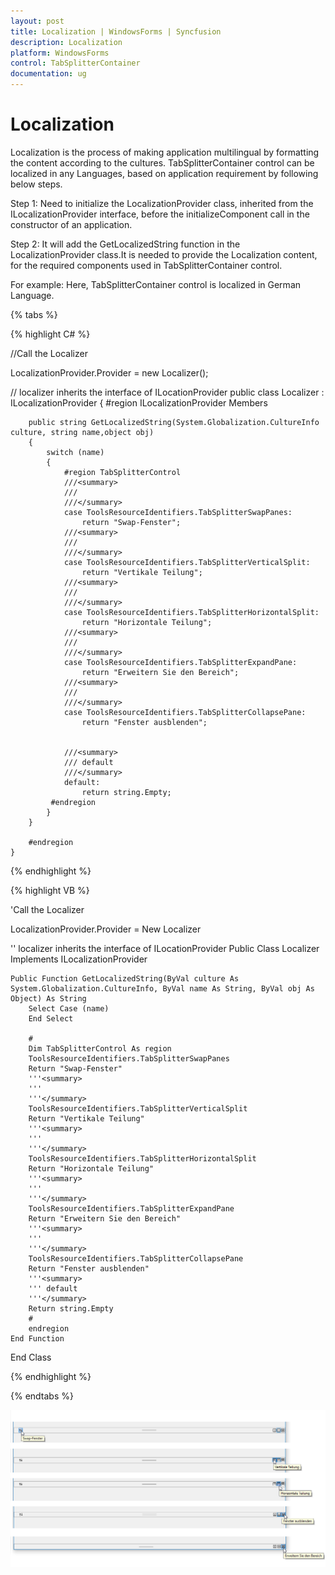 ```yaml
---
layout: post
title: Localization | WindowsForms | Syncfusion
description: Localization
platform: WindowsForms
control: TabSplitterContainer
documentation: ug
---
```


# Localization

Localization is the process of making application multilingual by formatting the content according to the cultures. TabSplitterContainer control can be localized in any Languages, based on application requirement by following below steps.

Step 1: Need to initialize the LocalizationProvider class, inherited from the ILocalizationProvider interface, before the initializeComponent call in the constructor of an application.

Step 2: It will add the GetLocalizedString function in the LocalizationProvider class.It is needed to provide the Localization content, for the required components used in TabSplitterContainer control.

For example:
Here, TabSplitterContainer control is localized in German Language.

{% tabs %}

{% highlight C# %}

//Call the Localizer

LocalizationProvider.Provider = new Localizer();

 // localizer inherits the interface of ILocationProvider
    public class Localizer : ILocalizationProvider
    {
        #region ILocalizationProvider Members

        public string GetLocalizedString(System.Globalization.CultureInfo culture, string name,object obj)
        {
            switch (name)
            {
                #region TabSplitterControl
                ///<summary> 
                ///
                ///</summary>
                case ToolsResourceIdentifiers.TabSplitterSwapPanes:
                    return "Swap-Fenster";
                ///<summary> 
                ///
                ///</summary>
                case ToolsResourceIdentifiers.TabSplitterVerticalSplit:
                    return "Vertikale Teilung";
                ///<summary> 
                ///
                ///</summary>
                case ToolsResourceIdentifiers.TabSplitterHorizontalSplit:
                    return "Horizontale Teilung";
                ///<summary> 
                ///
                ///</summary>
                case ToolsResourceIdentifiers.TabSplitterExpandPane:
                    return "Erweitern Sie den Bereich";
                ///<summary> 
                ///
                ///</summary>
                case ToolsResourceIdentifiers.TabSplitterCollapsePane:
                    return "Fenster ausblenden";


                ///<summary>
                /// default
                ///</summary>
                default:
                    return string.Empty;
             #endregion
            }
        }

        #endregion
    }
{% endhighlight %}

{% highlight VB %}

'Call the Localizer

LocalizationProvider.Provider = New Localizer

'' localizer inherits the interface of ILocationProvider
Public Class Localizer
    Implements ILocalizationProvider
    
    Public Function GetLocalizedString(ByVal culture As System.Globalization.CultureInfo, ByVal name As String, ByVal obj As Object) As String
        Select Case (name)
        End Select
        
        #
        Dim TabSplitterControl As region
        ToolsResourceIdentifiers.TabSplitterSwapPanes
        Return "Swap-Fenster"
        '''<summary> 
        '''
        '''</summary>
        ToolsResourceIdentifiers.TabSplitterVerticalSplit
        Return "Vertikale Teilung"
        '''<summary> 
        '''
        '''</summary>
        ToolsResourceIdentifiers.TabSplitterHorizontalSplit
        Return "Horizontale Teilung"
        '''<summary> 
        '''
        '''</summary>
        ToolsResourceIdentifiers.TabSplitterExpandPane
        Return "Erweitern Sie den Bereich"
        '''<summary> 
        '''
        '''</summary>
        ToolsResourceIdentifiers.TabSplitterCollapsePane
        Return "Fenster ausblenden"
        '''<summary>
        ''' default
        '''</summary>
        Return string.Empty
        #
        endregion
    End Function
End Class

{% endhighlight %}

{% endtabs %}

![](Localization_images/Localization.png)
